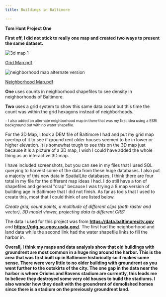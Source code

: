 ```yaml
---
title: Buildings in Baltimore

---
```

<b>Tom Hunt Project One</b>

<strong>First off, I did not stick to really one map and created two ways to present the same dataset. </strong>

![3d map 1](https://user-images.githubusercontent.com/42807766/49382255-f9937600-f6e3-11e8-9f20-ba38ba5dc2ba.PNG)

[Grid Map.pdf](https://github.com/huntt1/huntt1.github.io/files/2640011/Grid.Map.pdf)

![neighborhood map alternate version](https://user-images.githubusercontent.com/42807766/49382301-16c84480-f6e4-11e8-8b56-9d614b82e52c.jpg)

[Neighborhood Map.pdf](https://github.com/huntt1/huntt1.github.io/files/2640016/Neighborhood.Map.pdf)





<b>One</b> uses counts in neighborhood shapefiles to see density in neighborhoods of Baltimore.

<b>Two</b> uses a grid system to show this same data count but this time the count was within the grid hexagons instead of neighborhoods.

<sub>- I also added an alternate neighborhood map in there that was my first idea using a ESRI background but with no water shapefile.

For the 3D Map, I took a DEM file of Baltimore I had and put my grid map overtop of it to see if ground rent older houses seemed to be in lower or higher elevation. It is somewhat tough to see this on the 3D map just because it is a picture of a 3D map, I wish I could have added the whole thing as an interactive 3D map.

I have included screenshots, but you can see in my files that I used SQL querying to harvest some of the data from these huge databases. I also put a majority of this new data in SpatialLite databases, I think there are four total in my file for the different map ideas I had. I do still have a ton of shapefiles and general "crap" because I was trying a 8 map version of building age in Baltimore that I did not finish.
As far as tools that I used to create this, most that I could think of are listed below.

<em> Create grid, count points, a multitude of different clips (both raster and vector), 3D model viewer, projecting data to different CRS'</em>

The data I used for this project was from <b>https://data.baltimorecity.gov</b> and <b>https://gdg.sc.egov.usda.gov/</b>. The first had the neighborhood and land data while the second link had the water shapefile links to fill the harbor in.

<b> Overall, I think my maps and data analysis show that old buildings with groundrent are most common in a huge ring around the harbor. This is the area that was first built up in Baltimore historically so it makes some sense. There were very little to no older building with groundrent as you went further to the outskirts of the city. The one gap in the data near the harbor is where Orioles and Ravens stadium are currently, this leads me to believe they destroyed some very old houses to build the stadiums. I also wonder how they dealt with the groundrent of demolished homes since there is a stadium on the previously groundrent land.
